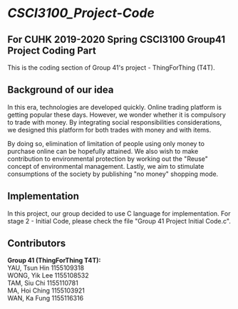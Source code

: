 # *CSCI3100_Project-Code*
## For CUHK 2019-2020 Spring CSCI3100 Group41 Project Coding Part
This is the coding section of Group 41's project - ThingForThing (T4T).

## Background of our idea
In this era, technologies are developed quickly. Online trading platform is getting popular these days.
However, we wonder whether it is compulsory to trade with money. By integrating social responsibilities
considerations, we designed this platform for both trades with money and with items.

By doing so, elimination of limitation of people using only money to purchase online can be hopefully 
attained. We also wish to make contribution to environmental protection by working out the "Reuse" concept
of environmental management. Lastly, we aim to stimulate consumptions of the society by publishing "no
money" shopping mode.

## Implementation
In this project, our group decided to use C language for implementation.
For stage 2 - Initial Code, please check the file "Group 41 Project Initial Code.c".

## Contributors
**Group 41 (ThingForThing T4T):**<br/>
YAU, Tsun Hin 1155109318<br/>
WONG, Yik Lee 1155108532<br/>
TAM, Siu Chi  1155110781<br/>
MA, Hoi Ching 1155103921<br/>
WAN, Ka Fung  1155116316
